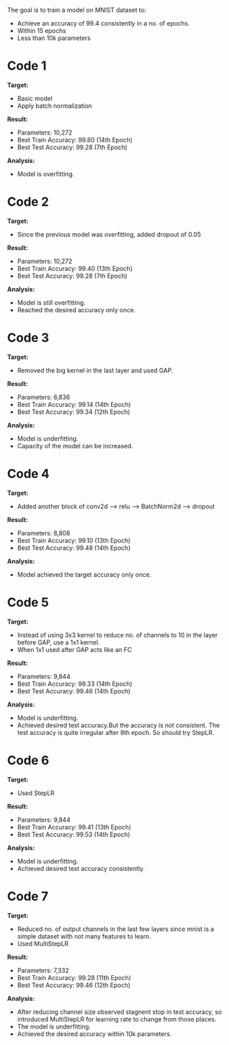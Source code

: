 The goal is to train a model on MNIST dataset to:
* Achieve an accuracy of 99.4 consistently in a no. of epochs.
* Within 15 epochs
* Less than 10k parameters

# Code 1

**Target:**
* Basic model
* Apply batch normalization

**Result:**
* Parameters: 10,272
* Best Train Accuracy: 99.80 (14th Epoch)
* Best Test Accuracy: 99.28 (7th Epoch)

**Analysis:**

* Model is overfitting.

# Code 2

**Target:**
* Since the previous model was overfitting, added dropout of 0.05

**Result:**
* Parameters: 10,272
* Best Train Accuracy: 99.40 (13th Epoch)
* Best Test Accuracy: 99.28 (7th Epoch)

**Analysis:**

* Model is still overfitting.
* Reached the desired accuracy only once.


# Code 3

**Target:**
* Removed the big kernel in the last layer and used GAP.

**Result:**
* Parameters: 6,836
* Best Train Accuracy: 99.14 (14th Epoch)
* Best Test Accuracy: 99.34 (12th Epoch)

**Analysis:**

* Model is underfitting.
* Capacity of the model can be increased.

# Code 4

**Target:**
* Added another block of conv2d --> relu --> BatchNorm2d --> dropout

**Result:**
* Parameters: 8,808
* Best Train Accuracy: 99.10 (13th Epoch)
* Best Test Accuracy: 99.48 (14th Epoch)

**Analysis:**

* Model achieved the target accuracy only once.

# Code 5

**Target:**
*  Instead of using 3x3 kernel to reduce no. of channels to 10 in the layer before GAP, use a 1x1 kernel. 
* When 1x1 used after GAP acts like an FC

**Result:**
* Parameters: 9,844
* Best Train Accuracy: 99.33 (14th Epoch)
* Best Test Accuracy: 99.46 (14th Epoch)

**Analysis:**

* Model is underfitting.
* Achieved desired test accuracy.But the accuracy is not consistent. The test accuracy is quite irregular after 8th epoch. So should try StepLR. 

# Code 6

**Target:**
*  Used StepLR

**Result:**
* Parameters: 9,844
* Best Train Accuracy: 99.41 (13th Epoch)
* Best Test Accuracy: 99.53 (14th Epoch)

**Analysis:**

* Model is underfitting.
* Achieved desired test accuracy consistently.

# Code 7

**Target:**
* Reduced no. of output channels in the last few layers since mnist is a simple dataset with not many features to learn.
* Used MultiStepLR

**Result:**
* Parameters: 7,332
* Best Train Accuracy: 99.28 (11th Epoch)
* Best Test Accuracy: 99.46 (12th Epoch)

**Analysis:**

* After reducing channel size observed stagnent stop in test accuracy, so introduced MultiStepLR for learning rate to change from those places.
* The model is underfitting.
* Achieved the desired accuracy within 10k parameters.



